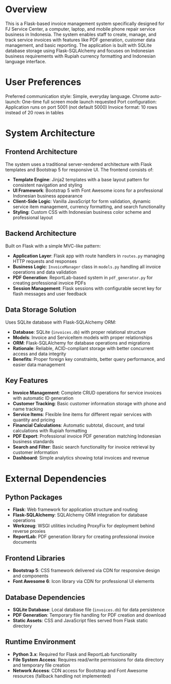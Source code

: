 # Overview

This is a Flask-based invoice management system specifically designed for FJ Service Center, a computer, laptop, and mobile phone repair service business in Indonesia. The system enables staff to create, manage, and track service invoices with features like PDF generation, customer data management, and basic reporting. The application is built with SQLite database storage using Flask-SQLAlchemy and focuses on Indonesian business requirements with Rupiah currency formatting and Indonesian language interface.

# User Preferences

Preferred communication style: Simple, everyday language.
Chrome auto-launch: One-time full screen mode launch requested
Port configuration: Application runs on port 5001 (not default 5000)
Invoice format: 10 rows instead of 20 rows in tables

# System Architecture

## Frontend Architecture
The system uses a traditional server-rendered architecture with Flask templates and Bootstrap 5 for responsive UI. The frontend consists of:
- **Template Engine**: Jinja2 templates with a base layout pattern for consistent navigation and styling
- **UI Framework**: Bootstrap 5 with Font Awesome icons for a professional Indonesian business appearance
- **Client-Side Logic**: Vanilla JavaScript for form validation, dynamic service item management, currency formatting, and search functionality
- **Styling**: Custom CSS with Indonesian business color scheme and professional layout

## Backend Architecture
Built on Flask with a simple MVC-like pattern:
- **Application Layer**: Flask app with route handlers in `routes.py` managing HTTP requests and responses
- **Business Logic**: `InvoiceManager` class in `models.py` handling all invoice operations and data validation
- **PDF Generation**: ReportLab-based system in `pdf_generator.py` for creating professional invoice PDFs
- **Session Management**: Flask sessions with configurable secret key for flash messages and user feedback

## Data Storage Solution
Uses SQLite database with Flask-SQLAlchemy ORM:
- **Database**: SQLite (`invoices.db`) with proper relational structure
- **Models**: Invoice and ServiceItem models with proper relationships
- **ORM**: Flask-SQLAlchemy for database operations and migrations
- **Rationale**: Reliable, ACID-compliant storage with better concurrent access and data integrity
- **Benefits**: Proper foreign key constraints, better query performance, and easier data management

## Key Features
- **Invoice Management**: Complete CRUD operations for service invoices with automatic ID generation
- **Customer Tracking**: Basic customer information storage with phone and name tracking
- **Service Items**: Flexible line items for different repair services with quantity and pricing
- **Financial Calculations**: Automatic subtotal, discount, and total calculations with Rupiah formatting
- **PDF Export**: Professional invoice PDF generation matching Indonesian business standards
- **Search and Filter**: Basic search functionality for invoice retrieval by customer information
- **Dashboard**: Simple analytics showing total invoices and revenue

# External Dependencies

## Python Packages
- **Flask**: Web framework for application structure and routing
- **Flask-SQLAlchemy**: SQLAlchemy ORM integration for database operations
- **Werkzeug**: WSGI utilities including ProxyFix for deployment behind reverse proxies
- **ReportLab**: PDF generation library for creating professional invoice documents

## Frontend Libraries
- **Bootstrap 5**: CSS framework delivered via CDN for responsive design and components
- **Font Awesome 6**: Icon library via CDN for professional UI elements

## Database Dependencies
- **SQLite Database**: Local database file (`invoices.db`) for data persistence
- **PDF Generation**: Temporary file handling for PDF creation and download
- **Static Assets**: CSS and JavaScript files served from Flask static directory

## Runtime Environment
- **Python 3.x**: Required for Flask and ReportLab functionality
- **File System Access**: Requires read/write permissions for data directory and temporary file creation
- **Network Access**: CDN access for Bootstrap and Font Awesome resources (fallback handling not implemented)